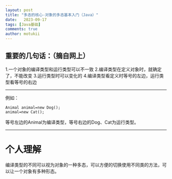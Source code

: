 ```yaml
---
layout: post
title: "多态的核心-对象的多态基本入门（Java）"
date:   2023-09-17
tags: [Java基础]
comments: true
author: motukii
---
```


<!--more-->

## 重要的几句话：（摘自网上）

1.一个对象的编译类型和运行类型可以不一致
2.编译类型在定义对象时，就确定了，不能改变
3.运行类型时可以变化的
4.编译类型看定义时等号的左边，运行类型看等号的右边

---

例如：

    Animal animal=new Dog();
    animal=new Cat();

等号左边的Animal为编译类型，等号右边的Dog、Cat为运行类型。

---

# 个人理解

编译类型的不同可以视为对象的一种多态，可以方便的切换使用不同类的方法，可以让一个对象有多种形态。
